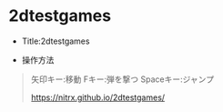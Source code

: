 # 2dtestgames
- Title:2dtestgames

- 操作方法
>矢印キー:移動
>Fキー:弾を撃つ
>Spaceキー:ジャンプ
>
>https://nitrx.github.io/2dtestgames/
